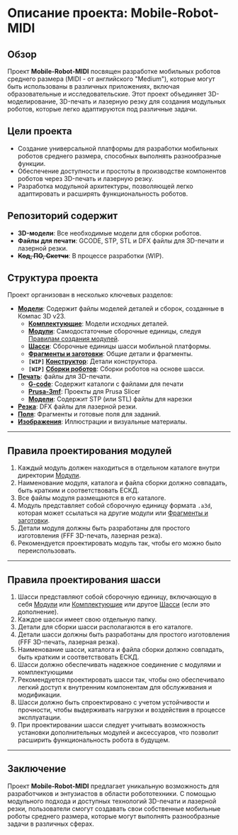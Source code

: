 # Описание проекта: Mobile-Robot-MIDI

## Обзор

Проект **Mobile-Robot-MIDI** посвящен разработке мобильных роботов среднего размера (MIDI - от английского "Medium"), которые могут быть использованы в различных приложениях, включая образовательные и
исследовательские.
Этот проект объединяет 3D-моделирование, 3D-печать и лазерную резку для создания модульных роботов, которые легко адаптируются под различные задачи.

## Цели проекта

- Создание универсальной платформы для разработки мобильных роботов среднего размера, способных выполнять разнообразные функции.
- Обеспечение доступности и простоты в производстве компонентов роботов через 3D-печать и лазерную резку.
- Разработка модульной архитектуры, позволяющей легко адаптировать и расширять функциональность роботов.

## Репозиторий содержит

- **3D-модели**: Все необходимые модели для сборки роботов.
- **Файлы для печати**: GCODE, STP, STL и DFX файлы для 3D-печати и лазерной резки.
- ~~**Код, ПО, Скетчи**~~: В процессе разработки (WIP).

## Структура проекта

Проект организован в несколько ключевых разделов:

- **[Модели](./Модели)**: Содержит файлы моделей деталей и сборок, созданные в Компас 3D v23.
    - **[Комплектующие](./Модели/Комплектующие)**: Модели исходных деталей.
    - **[Модули](./Модели/Модули)**: Самодостаточные сборочные единицы, следуя [Правилам создания модулей](#правила-проектирования-модулей).
    - **[Шасси](./Модели/Шасси)**: Сборочные единицы шасси мобильной платформы.
    - **[Фрагменты и заготовки](./Модели/Фрагменты%20и%20Заготовки)**: Общие детали и фрагменты.
    - **`[WIP]` [Конструктор](./Модели/Конструктор)**: Детали конструктора.
    - **`[WIP]` [Сборки роботов](./Модели/Сборки%20роботов)**: Сборки роботов на основе шасси.
- **[Печать](./Печать)**: файлы для 3D-печати.
    - **[G-code](./Печать/G-code)**: Содержит каталоги с файлами для печати
    - **[Prusa-3mf](./Печать/Prusa-3mf)**: Проекты для Prusa Slicer
    - **[Модели](./Печать/Модели)**: Содержит STP (или STL) файлы для нарезки
- **[Резка](./Резка)**: DFX файлы для лазерной резки.
- **[Поля](./Поля)**: Фрагменты и готовые поля для заданий.
- **[Изображения](./Изображения)**: Иллюстрации и визуальные материалы.

---

## Правила проектирования модулей

1. Каждый модуль должен находиться в отдельном каталоге внутри директории [Модули](./Модели/Модули).
2. Наименование модуля, каталога и файла сборки должно совпадать, быть кратким и соответствовать ЕСКД.
3. Все файлы модуля размещаются в его каталоге.
4. Модуль представляет собой сборочную единицу формата `.a3d`, которая может ссылаться на другие модули или [Фрагменты и заготовки](./Модели/Фрагменты%20и%20Заготовки).
5. Детали модуля должны быть разработаны для простого изготовления (FFF 3D-печать, лазерная резка).
6. Рекомендуется проектировать модуль так, чтобы его можно было переиспользовать.

---

## Правила проектирования шасси

1. Шасси представляют собой сборочную единицу, включающую в себя [Модули](./Модели/Модули) или [Комплектующие](./Модели/Комплектующие) или другое [Шасси](./Модели/Шасси) (если это дополнение).
2. Каждое шасси имеет свою отдельную папку.
3. Детали для сборки шасси располагаются в его каталоге.
4. Детали шасси должны быть разработаны для простого изготовления (FFF 3D-печать, лазерная резка).
5. Наименование шасси, каталога и файла сборки должно совпадать, быть кратким и соответствовать ЕСКД.
6. Шасси должно обеспечивать надежное соединение с модулями и комплектующими
7. Рекомендуется проектировать шасси так, чтобы оно обеспечивало легкий доступ к внутренним компонентам для обслуживания и модификации.
8. Шасси должно быть спроектировано с учетом устойчивости и прочности, чтобы выдерживать нагрузки и воздействия в процессе эксплуатации.
9. При проектировании шасси следует учитывать возможность установки дополнительных модулей и аксессуаров, что позволит расширить функциональность робота в будущем.

---

## Заключение

Проект **Mobile-Robot-MIDI** предлагает уникальную возможность для разработчиков и энтузиастов в области робототехники. С помощью модульного подхода и доступных технологий 3D-печати и лазерной резки,
пользователи смогут создавать свои собственные мобильные роботы среднего размера, которые могут выполнять разнообразные задачи в различных сферах.
